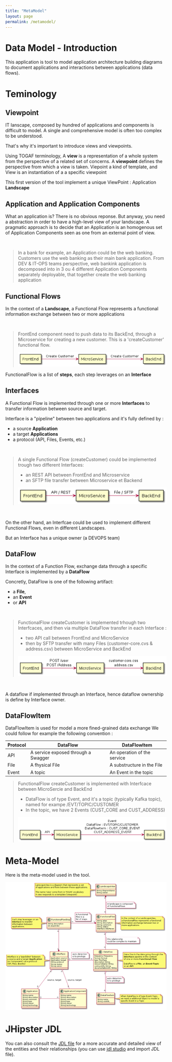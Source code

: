 ```yaml
---
title: "MetaModel"
layout: page
permalink: /metamodel/
---
```

# Data Model - Introduction
This application is tool to model application architecture building diagrams to document applications and interactions between applications (data flows).

# Teminology 

## Viewpoint
IT lanscape, composed by hundred of applications and components is difficult to model. A single and comprehensive model is often too complex to be understood. 

That's why it's important to introduce views and viewpoints.

Using TOGAF terminology, A **view** is a representation of a whole system from the perspective of a related set of concerns. A **viewpoint** defines the perspective from which a view is taken. Viepoint a kind of template, and View is an instantiation of a a specific viewpoint

This first version of the tool implement a unique ViewPoint : Application **Landscape**

## Application and Application Components
What an application is? There is no obvious reponse. But anyway, you need a abstraction in order to have a high-level view of your landscape. A pragmatic approach is to decide that an Application is an homogenous set of Application Components seen as one from an external point of view. 

<br/>

> In a bank for example, an Application could be the web 
> banking. Customers use the web banking 
> as their main bank application. 
> From DEV & IT-OPS teams perspective, web bankink application 
> is decomposed into in 3 ou 4 different Application Components
> separately deployable, that together create the web banking 
> application

## Functional Flows

In the context of a **Landscape**, a Functional Flow represents a functional information exchange between two or more applications

<br/>

> FrontEnd component need to push data to its BackEnd, 
> through a Microservice for creating a new customer. 
> This is a 'createCustomer' functional flow.
>
> ![flow view](png/plantuml-functionalflow/plantuml-functionalflow.png)

FunctionalFlow is a list of **steps**, each step leverages on an **Interface**


## Interfaces

A Functional Flow is implemented through one or more **Interfaces** to transfer information between source and target.

Interface is a "pipeline" between two applications and it's fully defined by :
- a source **Application**
- a target **Applications**
- a protocol (API, Files, Events, etc.)

<br/>

> A single Functional Flow (createCustomer) could be implemented 
> trough two different Interfaces:
> - an REST API between FrontEnd and Microservice
> - an SFTP file transfer between Microservice et Backend
>
> ![interface view](png/plantuml-interface/plantuml-interface.png)

<br/>

On the other hand, an Interfcae could be used to implement different Functional Flows, even in different Landscapes.

But an Interface has a unique owner (a DEVOPS team)


## DataFlow

In the context of a Function Flow, exchange data through a specific Interface is implemented by a **DataFlow** 


Concretly, DataFlow is one of the following artifact:
- a **File**, 
- an **Event** 
- or **API**

<br/>

> FunctionalFlow createCustomer is implemented trhough two 
> Interfcaces, and then via multiple DataFlow transfer in each 
> Interface :
> - two API call between FrontEnd and MicroService
> - then by SFTP transfer with many Files (customer-core.cvs &  address.csv) between MicroService and BackEnd
> 
> ![dataflow view](png/plantuml-dataflow/plantuml-dataflow.png)

<br/>

A dataflow if implemented through an Interface, hence dataflow ownership is define by Interface owner.

## DataFlowItem

DataFlowItem is used for model a more fined-grained data exchange
We could follow for example the following convention :

| Protocol               | DataFlow                             | DataFlowItem
|------------------------|--------------------------------------|-------------
| API                    | A service exposed through a Swagger  | An operation of the service
| File                   | A fhysical File                      | A substructure in the File
| Event                  | A topic                              | An Event in the topic


> FunctionalFlow createCustomer is implemented with 
> Interfcace between MicroSercie and BackEnd
> - DataFlow is of type Event, and it's a topic (typically Kafka topic), named for exampe /EVT/TOPIC/CUSTOMER
> - In the topic, we have 2 Events (CUST_CORE and CUST_ADDRESS)
> 
> ![dataflow view](png/plantuml-dataflowitem/plantuml-dataflowitem.png)


# Meta-Model

Here is the meta-model used in the tool.

![meta model](png/plantuml-eadesignit/plantuml-eadesignit.png)

# JHipster JDL


You can also consult the [JDL file](https://github.com/mauvaisetroupe/ea-design-it/blob/main/jhipster-jdl-metamodel.jdl) for a more accurate and detailed view of the entities and their relationships (you can use [jdl studio](https://start.jhipster.tech/jdl-studio/) and import JDL file).














